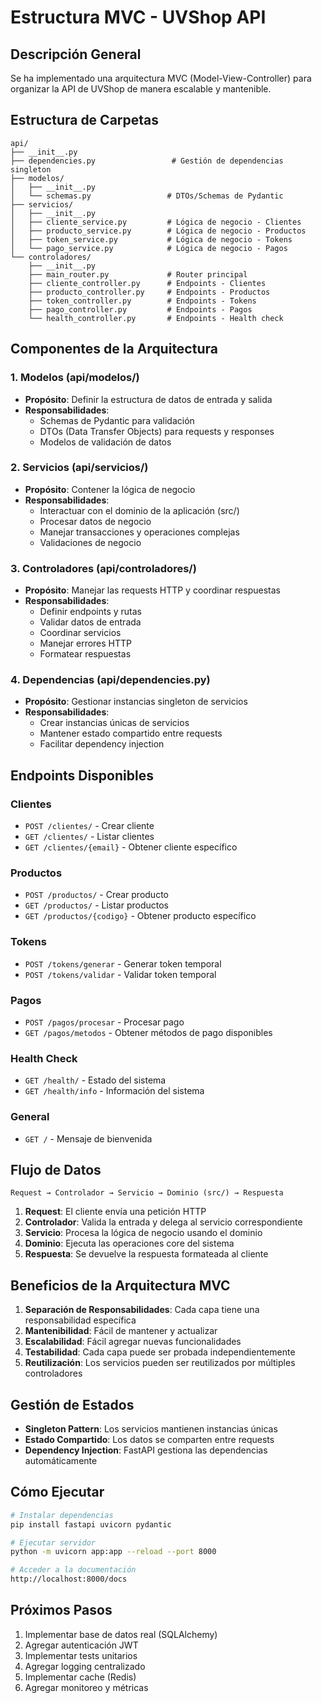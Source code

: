 # Estructura MVC - UVShop API

## Descripción General
Se ha implementado una arquitectura MVC (Model-View-Controller) para organizar la API de UVShop de manera escalable y mantenible.

## Estructura de Carpetas

```
api/
├── __init__.py
├── dependencies.py                 # Gestión de dependencias singleton
├── modelos/
│   ├── __init__.py
│   └── schemas.py                 # DTOs/Schemas de Pydantic
├── servicios/
│   ├── __init__.py
│   ├── cliente_service.py         # Lógica de negocio - Clientes
│   ├── producto_service.py        # Lógica de negocio - Productos
│   ├── token_service.py           # Lógica de negocio - Tokens
│   └── pago_service.py            # Lógica de negocio - Pagos
└── controladores/
    ├── __init__.py
    ├── main_router.py             # Router principal
    ├── cliente_controller.py      # Endpoints - Clientes
    ├── producto_controller.py     # Endpoints - Productos
    ├── token_controller.py        # Endpoints - Tokens
    ├── pago_controller.py         # Endpoints - Pagos
    └── health_controller.py       # Endpoints - Health check
```

## Componentes de la Arquitectura

### 1. **Modelos (api/modelos/)**
- **Propósito**: Definir la estructura de datos de entrada y salida
- **Responsabilidades**:
  - Schemas de Pydantic para validación
  - DTOs (Data Transfer Objects) para requests y responses
  - Modelos de validación de datos

### 2. **Servicios (api/servicios/)**
- **Propósito**: Contener la lógica de negocio
- **Responsabilidades**:
  - Interactuar con el dominio de la aplicación (src/)
  - Procesar datos de negocio
  - Manejar transacciones y operaciones complejas
  - Validaciones de negocio

### 3. **Controladores (api/controladores/)**
- **Propósito**: Manejar las requests HTTP y coordinar respuestas
- **Responsabilidades**:
  - Definir endpoints y rutas
  - Validar datos de entrada
  - Coordinar servicios
  - Manejar errores HTTP
  - Formatear respuestas

### 4. **Dependencias (api/dependencies.py)**
- **Propósito**: Gestionar instancias singleton de servicios
- **Responsabilidades**:
  - Crear instancias únicas de servicios
  - Mantener estado compartido entre requests
  - Facilitar dependency injection

## Endpoints Disponibles

### Clientes
- `POST /clientes/` - Crear cliente
- `GET /clientes/` - Listar clientes
- `GET /clientes/{email}` - Obtener cliente específico

### Productos
- `POST /productos/` - Crear producto
- `GET /productos/` - Listar productos
- `GET /productos/{codigo}` - Obtener producto específico

### Tokens
- `POST /tokens/generar` - Generar token temporal
- `POST /tokens/validar` - Validar token temporal

### Pagos
- `POST /pagos/procesar` - Procesar pago
- `GET /pagos/metodos` - Obtener métodos de pago disponibles

### Health Check
- `GET /health/` - Estado del sistema
- `GET /health/info` - Información del sistema

### General
- `GET /` - Mensaje de bienvenida

## Flujo de Datos

```
Request → Controlador → Servicio → Dominio (src/) → Respuesta
```

1. **Request**: El cliente envía una petición HTTP
2. **Controlador**: Valida la entrada y delega al servicio correspondiente
3. **Servicio**: Procesa la lógica de negocio usando el dominio
4. **Dominio**: Ejecuta las operaciones core del sistema
5. **Respuesta**: Se devuelve la respuesta formateada al cliente

## Beneficios de la Arquitectura MVC

1. **Separación de Responsabilidades**: Cada capa tiene una responsabilidad específica
2. **Mantenibilidad**: Fácil de mantener y actualizar
3. **Escalabilidad**: Fácil agregar nuevas funcionalidades
4. **Testabilidad**: Cada capa puede ser probada independientemente
5. **Reutilización**: Los servicios pueden ser reutilizados por múltiples controladores

## Gestión de Estados

- **Singleton Pattern**: Los servicios mantienen instancias únicas
- **Estado Compartido**: Los datos se comparten entre requests
- **Dependency Injection**: FastAPI gestiona las dependencias automáticamente

## Cómo Ejecutar

```bash
# Instalar dependencias
pip install fastapi uvicorn pydantic

# Ejecutar servidor
python -m uvicorn app:app --reload --port 8000

# Acceder a la documentación
http://localhost:8000/docs
```

## Próximos Pasos

1. Implementar base de datos real (SQLAlchemy)
2. Agregar autenticación JWT
3. Implementar tests unitarios
4. Agregar logging centralizado
5. Implementar cache (Redis)
6. Agregar monitoreo y métricas
